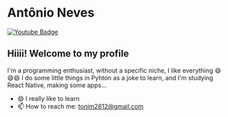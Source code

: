 
<!--
**AntonioNvs/AntonioNvs** is a ✨ _special_ ✨ repository because its `README.md` (this file) appears on your GitHub profile.

Here are some ideas to get you started:

- 🔭 I’m currently working on ...
- 🌱 I’m currently learning ...
- 👯 I’m looking to collaborate on ...
- 🤔 I’m looking for help with ...
- 💬 Ask me about ...
- 
- ⚡ Fun fact: ...
-->

# Antônio Neves
[![Youtube Badge](https://img.shields.io/badge/-YouTube-c14438?style=flat-square&logo=YouTube&logoColor=white&link=https://www.youtube.com/user/techlogican)](https://www.youtube.com/user/techlogican)

## Hiiii! Welcome to my profile

I'm a programming enthusiast, without a specific niche, I like everything 😄😄😄
I do some little things in Pyhton as a joke to learn, and I'm studying React Native, making some apps...

- 😄 I really like to learn
- 📫 How to reach me: tonim2612@gmail.com



